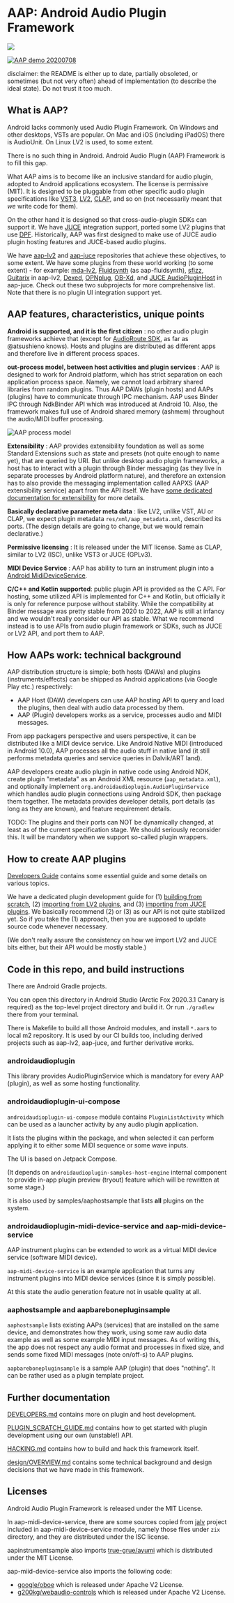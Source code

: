 
# AAP: Android Audio Plugin Framework

![](https://github.com/atsushieno/android-audio-plugin-framework/workflows/build%20dist/badge.svg)

  

[![AAP demo 20200708](http://img.youtube.com/vi/gKCpHvYzupU/0.jpg)](http://www.youtube.com/watch?v=gKCpHvYzupU  "AAP demo 20200708")

disclaimer: the README is either up to date, partially obsoleted, or sometimes (but not very often) ahead of implementation (to describe the ideal state). Do not trust it too much.

## What is AAP?

Android lacks commonly used Audio Plugin Framework. On Windows and other desktops, VSTs are popular. On Mac and iOS (including iPadOS) there is AudioUnit. On Linux LV2 is used, to some extent.

There is no such thing in Android. Android Audio Plugin (AAP) Framework is to fill this gap.

What AAP aims is to become like an inclusive standard for audio plugin, adopted to Android applications ecosystem. The license is permissive (MIT). It is designed to be pluggable from other specific audio plugin specifications like [VST3](https://github.com/steinbergmedia/vst3sdk), [LV2](https://lv2plug.in/), [CLAP](https://github.com/free-audio/clap), and so on (not necessarily meant that *we* write code for them).

On the other hand it is designed so that cross-audio-plugin SDKs can support it. We have [JUCE](http://juce.com/) integration support, ported some LV2 plugins that use [DPF](https://github.com/DISTRHO/DPF). Historically, AAP was first designed to make use of JUCE audio plugin hosting features and JUCE-based audio plugins.

We have [aap-lv2](https://github.com/atsushieno/aap-lv2) and [aap-juce](https://github.com/atsushieno/aap-juce/) repositories that achieve these objectives, to some extent. We have some plugins from these world working (to some extent) - for example: [mda-lv2](https://drobilla.net/software/mda-lv2), [Fluidsynth](https://github.com/FluidSynth/fluidsynth) (as aap-fluidsynth), [sfizz](https://github.com/sfztools/sfizz/), [Guitarix](https://github.com/brummer10/guitarix) in aap-lv2,  [Dexed](https://asb2m10.github.io/dexed/), [OPNplug](https://github.com/jpcima/ADLplug), [OB-Xd](https://github.com/reales/OB-Xd), and [JUCE AudioPluginHost](https://github.com/juce-framework/JUCE/tree/master/extras/AudioPluginHost) in aap-juce. Check out these two subprojects for more comprehensive list. Note that there is no plugin UI integration support yet.

## AAP features, characteristics, unique points

**Android is supported, and it is the first citizen** : no other audio plugin frameworks achieve that (except for [AudioRoute SDK](https://github.com/AudioRoute/AudioRoute-SDK), as far as @atsushieno knows). Hosts and plugins are distributed as different apps and therefore live in different process spaces.

**out-process model, between host activities and plugin services** : AAP is designed to work for Android platform, which has strict separation on each application process space. Namely, we cannot load arbitrary shared libraries from random plugins. Thus AAP DAWs (plugin hosts) and AAPs (plugins) have to communicate through IPC mechanism. AAP uses Binder IPC through NdkBinder API which was introduced at Android 10. Also, the framework makes full use of Android shared memory (ashmem) throughout the audio/MIDI buffer processing.

![AAP process model](docs/images/aap-process-model.png)

**Extensibility** : AAP provides extensibility foundation as well as some Standard Extensions such as state and presets (not quite enough to name yet), that are queried by URI. But unlike desktop audio plugin frameworks, a host has to interact with a plugin through Binder messaging (as they live in separate processes by Android platform nature), and therefore an extension has to also provide the messaging implementation called AAPXS (AAP extensibility service) apart from the API itself. We have [some dedicated documentation for extensibility](docs/EXTENSIONS.md) for more details.

**Basically declarative parameter meta data** : like LV2, unlike VST, AU or CLAP, we expect plugin metadata `res/xml/aap_metadata.xml`, described its ports. (The design details are going to change, but we would remain declarative.)

**Permissive licensing** : It is released under the MIT license. Same as CLAP, similar to LV2 (ISC), unlike VST3 or JUCE (GPLv3).

**MIDI Device Service** : AAP has ability to turn an instrument plugin into a [Android MidiDeviceService](https://developer.android.com/reference/android/media/midi/package-summary).

**C/C++ and Kotlin supported**: public plugin API is provided as the C API. For hosting, some utilized API is implemented for C++ and Kotlin, but officially it is only for reference purpose without stability. While the compatibility at Binder message was pretty stable from 2020 to 2022, AAP is still at infancy and we wouldn't really consider our API as stable. What we recommend instead is to use APIs from audio plugin framework or SDKs, such as JUCE or LV2 API, and port them to AAP.


## How AAPs work: technical background

AAP distribution structure is simple; both hosts (DAWs) and plugins (instruments/effects) can be shipped as Android applications (via Google Play etc.) respectively:

- AAP Host (DAW) developers can use AAP hosting API to query and load the plugins, then deal with audio data processed by them.
- AAP (Plugin) developers works as a service, processes audio and MIDI messages.

From app packagers perspective and users perspective, it can be distributed like a MIDI device service. Like Android Native MIDI (introduced in Android 10.0), AAP processes all the audio stuff in native land (it still performs metadata queries and service queries in Dalvik/ART land).

AAP developers create audio plugin in native code using Android NDK, create plugin "metadata" as an Android XML resource (`aap_metadata.xml`), and optionally implement `org.androidaudioplugin.AudioPluginService` which handles audio plugin connections using Android SDK, then package them together. The metadata provides developer details, port details (as long as they are known), and feature requirement details.

TODO: The plugins and their ports can NOT be dynamically changed, at least as of the current specification stage. We should seriously reconsider this. It will be mandatory when we support so-called plugin wrappers.


## How to create AAP plugins

[Developers Guide](./docs/DEVELOPERS.md) contains some essential guide and some details on various topics.

We have a dedicated plugin development guide for (1) [building from scratch](./docs/PLUGIN_SCRATCH_GUIDE.md), (2) [importing from LV2 plugins](https://github.com/atsushieno/aap-lv2), and (3) [importing from JUCE plugins](https://github.com/atsushieno/aap-juce). We basically recommend (2) or (3) as our API is not quite stabilized yet. So if you take the (1) approach, then you are supposed to update source code whenever necessaey.

(We don't really assure the consistency on how we import LV2 and JUCE bits either, but their API would be mostly stable.)

 
## Code in this repo, and build instructions

There are Android Gradle projects.

You can open this directory in Android Studio (Arctic Fox 2020.3.1 Canary is required) as the top-level project directory and build it.
Or run `./gradlew` there from your terminal.

There is Makefile to build all those Android modules, and install `*.aar`s to local m2 repository. It is used by our CI builds too, including derived projects such as aap-lv2, aap-juce, and further derivative works.

### androidaudioplugin

This library provides AudioPluginService which is mandatory for every AAP (plugin), as well as some hosting functionality.

### androidaudioplugin-ui-compose

`androidaudioplugin-ui-compose` module contains `PluginListActivity` which can be used as a launcher activity by any audio plugin application.

It lists the plugins within the package, and when selected it can perform applying it to either some MIDI sequence or some wave inputs.

The UI is based on Jetpack Compose.

(It depends on `androidaudioplugin-samples-host-engine` internal component to provide in-app plugin preview (tryout) feature which will be rewritten at some stage.)

It is also used by samples/aaphostsample that lists **all** plugins on the system.

### androidaudioplugin-midi-device-service and aap-midi-device-service

AAP instrument plugins can be extended to work as a virtual MIDI device service (software MIDI device).

`aap-midi-device-service` is an example application that turns any instrument plugins into MIDI device services (since it is simply possible).

At this state the audio generation feature not in usable quality at all.

### aaphostsample and aapbarebonepluginsample

`aaphostsample` lists existing AAPs (services) that are installed on the same device, and demonstrates how they work, using some raw audio data example as well as some example MIDI input messages. As of writing this, the app does not respect any audio format and processes in fixed size, and sends some fixed MIDI messages (note on/off-s) to AAP plugins.

`aapbarebonepluginsample` is a sample AAP (plugin) that does "nothing". It can be rather used as a plugin template project.

## Further documentation

[DEVELOPERS.md](docs/DEVELOPERS.md) contains more on plugin and host development.

[PLUGIN_SCRATCH_GUIDE.md](docs/PLUGIN_SCRATCH_GUIDE.md) contains how to get started with plugin development using our own (unstable!) API.

[HACKING.md](docs/HACKING.md) contains how to build and hack this framework itself.

[design/OVERVIEW.md](docs/design/OVERVIEW.md) contains some technical background and design decisions that we have made in this framework.


## Licenses

Android Audio Plugin Framework is released under the MIT License.

In aap-midi-device-service, there are some sources copied from [jalv](https://gitlab.com/drobilla/jalv) project included in aap-midi-device-service module, namely those files under `zix` directory, and they are distributed under the ISC license.

aapinstrumentsample also imports [true-grue/ayumi](https://github.com/true-grue/ayumi) which is distributed under the MIT License.

aap-miid-device-service also imports the following code:

- [google/oboe](https://github.com/google/oboe) which is released under Apache V2 License.
- [g200kg/webaudio-controls](https://github.com/g200kg/webaudio-controls/) which is released under Apache V2 License.
